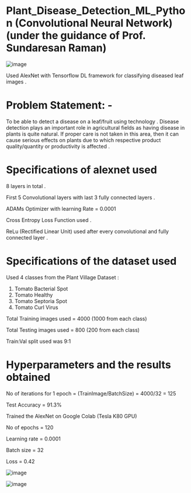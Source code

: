 # Plant_Disease_Detection_ML_Python (Convolutional Neural Network) (under the guidance of Prof. Sundaresan Raman)

![image](https://user-images.githubusercontent.com/24618926/50550370-3d52ae80-0c95-11e9-8a76-949053e8d428.png)

Used AlexNet with Tensorflow DL framework for classifying diseased leaf images .

# Problem Statement: - 
To be able to detect a disease on a leaf/fruit using technology . Disease detection plays an important role in agricultural fields as having disease in plants is quite natural. 
If proper care is not taken in this area, then it can cause serious effects on plants due to which respective product quality/quantity or productivity is affected .

# Specifications of alexnet used
8 layers in total .

First 5 Convolutional layers with last 3 fully connected layers .

ADAMs Optimizer with learning Rate = 0.0001

Cross Entropy Loss Function used .

ReLu (Rectified Linear Unit) used after every convolutional and fully connected layer .

# Specifications of the dataset used
Used 4 classes from the Plant Village Dataset :

1. Tomato Bacterial Spot
2. Tomato Healthy
3. Tomato Septoria Spot
4. Tomato Curl Virus

Total Training images used = 4000 (1000 from each class)

Total Testing images used = 800 (200 from each class)

Train:Val split used was 9:1 

# Hyperparameters and the results obtained
No of iterations for 1 epoch = (TrainImage/BatchSize) = 4000/32 = 125 

Test Accuracy = 91.3% 

Trained the AlexNet on Google Colab (Tesla K80 GPU)

No of epochs = 120 

Learning rate = 0.0001

Batch size = 32 

Loss = 0.42

![image](https://user-images.githubusercontent.com/24618926/50550345-d8975400-0c94-11e9-9807-2aac5795b9f4.png)


![image](https://user-images.githubusercontent.com/24618926/50550347-ddf49e80-0c94-11e9-99b7-8004d3498174.png)



